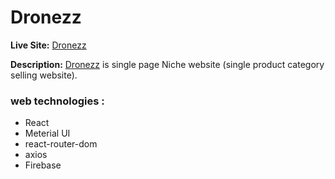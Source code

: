 # Dronezz
**Live Site:**  [Dronezz](https://drone-land-b77f2.web.app) 

**Description:**   [Dronezz](https://drone-land-b77f2.web.app) is single page Niche website (single product category selling website). 

### web technologies :
* React
* Meterial UI
* react-router-dom
* axios
* Firebase